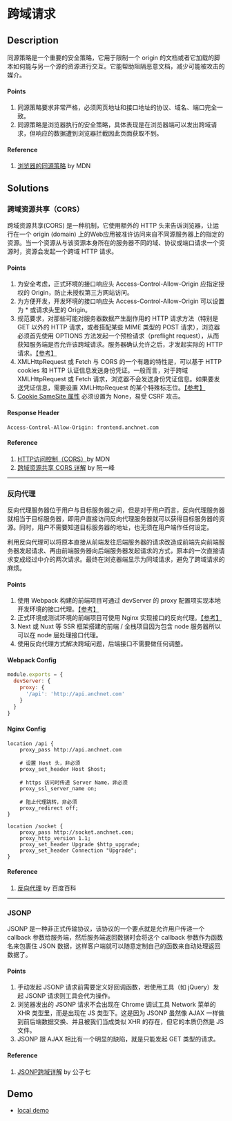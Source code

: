 # 跨域请求

## Description
同源策略是一个重要的安全策略，它用于限制一个 origin 的文档或者它加载的脚本如何能与另一个源的资源进行交互。它能帮助阻隔恶意文档，减少可能被攻击的媒介。

#### Points
1. 同源策略要求非常严格，必须网页地址和接口地址的协议、域名、端口完全一致。
2. 同源策略是浏览器执行的安全策略，具体表现是在浏览器端可以发出跨域请求，但响应的数据遭到浏览器拦截因此页面获取不到。

#### Reference
1. [浏览器的同源策略](https://developer.mozilla.org/zh-CN/docs/Web/Security/Same-origin_policy) by MDN

## Solutions

### 跨域资源共享（CORS）
跨域资源共享(CORS) 是一种机制，它使用额外的 HTTP 头来告诉浏览器，让运行在一个 origin (domain) 上的Web应用被准许访问来自不同源服务器上的指定的资源。当一个资源从与该资源本身所在的服务器不同的域、协议或端口请求一个资源时，资源会发起一个跨域 HTTP 请求。

#### Points
1. 为安全考虑，正式环境的接口响应头 Access-Control-Allow-Origin 应指定授权的 Origin，防止未授权第三方网站访问。
2. 为方便开发，开发环境的接口响应头 Access-Control-Allow-Origin 可以设置为 * 或请求头里的 Origin。
3. 规范要求，对那些可能对服务器数据产生副作用的 HTTP 请求方法（特别是 GET 以外的 HTTP 请求，或者搭配某些 MIME 类型的 POST 请求），浏览器必须首先使用 OPTIONS 方法发起一个预检请求（preflight request），从而获知服务端是否允许该跨域请求。服务器确认允许之后，才发起实际的 HTTP 请求。[【参考】](https://developer.mozilla.org/zh-CN/docs/Web/HTTP/Access_control_CORS#%E5%8A%9F%E8%83%BD%E6%A6%82%E8%BF%B0)
4. XMLHttpRequest 或 Fetch 与 CORS 的一个有趣的特性是，可以基于  HTTP cookies 和 HTTP 认证信息发送身份凭证。一般而言，对于跨域 XMLHttpRequest 或 Fetch 请求，浏览器不会发送身份凭证信息。如果要发送凭证信息，需要设置 XMLHttpRequest 的某个特殊标志位。[【参考】](https://developer.mozilla.org/zh-CN/docs/Web/HTTP/Access_control_CORS#%E9%99%84%E5%B8%A6%E8%BA%AB%E4%BB%BD%E5%87%AD%E8%AF%81%E7%9A%84%E8%AF%B7%E6%B1%82)
5. [Cookie SameSite 属性](https://developer.mozilla.org/zh-CN/docs/Web/HTTP/Headers/Set-Cookie/SameSite) 必须设置为 None，易受 CSRF 攻击。

#### Response Header
```
Access-Control-Allow-Origin: frontend.anchnet.com
```

#### Reference
1. [HTTP访问控制（CORS）](https://developer.mozilla.org/zh-CN/docs/Web/HTTP/Access_control_CORS)by MDN
2. [跨域资源共享 CORS 详解](https://www.ruanyifeng.com/blog/2016/04/cors.html) by 阮一峰

---

### 反向代理
反向代理服务器位于用户与目标服务器之间，但是对于用户而言，反向代理服务器就相当于目标服务器，即用户直接访问反向代理服务器就可以获得目标服务器的资源。同时，用户不需要知道目标服务器的地址，也无须在用户端作任何设定。

利用反向代理可以将原本直接从前端发往后端服务器的请求改造成前端先向前端服务器发起请求、再由前端服务器向后端服务器发起请求的方式，原本的一次直接请求变成经过中介的两次请求。最终在浏览器端显示为同域请求，避免了跨域请求的麻烦。

#### Points
1. 使用 Webpack 构建的前端项目可通过 devServer 的 proxy 配置项实现本地开发环境的接口代理。[【参考】](https://webpack.js.org/configuration/dev-server/#devserverproxy)
2. 正式环境或测试环境的前端项目可使用 Nginx 实现接口的反向代理。[【参考】](https://docs.nginx.com/nginx/admin-guide/web-server/reverse-proxy/)
3. Next 或 Nuxt 等 SSR 框架搭建的前端 / 全栈项目因为包含 node 服务器所以可以在 node 层处理接口代理。
4. 使用反向代理方式解决跨域问题，后端接口不需要做任何调整。

#### Webpack Config
``` javascript
module.exports = {
  devServer: {
    proxy: {
      '/api': 'http://api.anchnet.com'
    }
  }
}
```

#### Nginx Config
```
location /api {
    proxy_pass http://api.anchnet.com

    # 设置 Host 头，非必须
    proxy_set_header Host $host;

    # https 访问时传递 Server Name，非必须
    proxy_ssl_server_name on;

    # 阻止代理跳转，非必须
    proxy_redirect off;
}

location /socket {
    proxy_pass http://socket.anchnet.com;
    proxy_http_version 1.1;
    proxy_set_header Upgrade $http_upgrade;
    proxy_set_header Connection "Upgrade";
}
```

#### Reference
1. [反向代理](https://baike.baidu.com/item/%E5%8F%8D%E5%90%91%E4%BB%A3%E7%90%86) by 百度百科

---

### JSONP
JSONP 是一种非正式传输协议，该协议的一个要点就是允许用户传递一个 callback 参数给服务端，然后服务端返回数据时会将这个 callback 参数作为函数名来包裹住 JSON 数据，这样客户端就可以随意定制自己的函数来自动处理返回数据了。

#### Points
1. 手动发起 JSONP 请求前需要定义好回调函数，若使用工具（如 jQuery）发起 JSONP 请求则工具会代为操作。
2. 浏览器发出的 JSONP 请求不会出现在 Chrome 调试工具 Network 菜单的 XHR 类型里，而是出现在 JS 类型下。这是因为 JSONP 虽然像 AJAX 一样做到前后端数据交换、并且被我们当成类似 XHR 的存在，但它的本质仍然是 JS 文件。
3. JSONP 跟 AJAX 相比有一个明显的缺陷，就是只能发起 GET 类型的请求。

#### Reference
1. [JSONP跨域详解](https://www.jianshu.com/p/e1e2920dac95) by 公子七

## Demo
- [local demo](http://localhost:3721/cross-domain)
